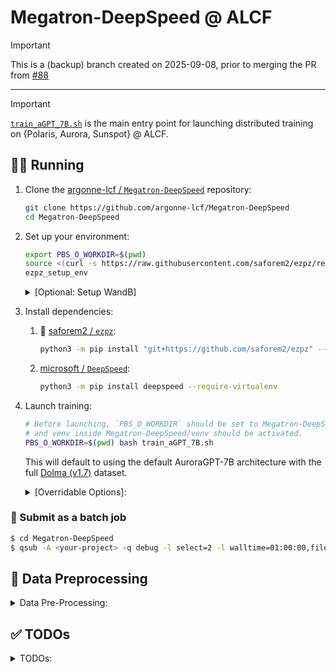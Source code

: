 # Megatron-DeepSpeed @ ALCF

> [!IMPORTANT]
> This is a (backup) branch created on 2025-09-08, prior to merging the PR from
> [#88](https://github.com/argonne-lcf/Megatron-DeepSpeed/pull/88)

---

> [!IMPORTANT]
> [`train_aGPT_7B.sh`](https://github.com/argonne-lcf/Megatron-DeepSpeed/blob/main/train_aGPT_7B.sh) is the main entry point for launching
> distributed training on {Polaris, Aurora, Sunspot} @ ALCF.

## 🏃‍♂️ Running

1. Clone the [argonne-lcf / `Megatron-DeepSpeed`](https://github.com/argonne-lcf/Megatron-DeepSpeed) repository:

    ```bash
    git clone https://github.com/argonne-lcf/Megatron-DeepSpeed
    cd Megatron-DeepSpeed
    ```

1. Set up your environment:

    ```bash
    export PBS_O_WORKDIR=$(pwd)
    source <(curl -s https://raw.githubusercontent.com/saforem2/ezpz/refs/heads/main/src/ezpz/bin/utils.sh)
    ezpz_setup_env
    ```

    <details closed><summary>[Optional: Setup WandB]</summary>

    To enable [Weights & Biases](https://wandb.ai/) (WandB) logging,
    we need to install and login:

    ```bash
    python3 -m pip install wandb --upgrade
    wandb login
    ```

    > **NOTE**: WandB can be disabled by setting `export WANDB_DISABLED=1`

    See [`wandb`: Quickstart](https://docs.wandb.ai/quickstart) for
    additional information

   </details>


1. Install dependencies:

    1. 🍋 [saforem2 / `ezpz`](https://github.com/saforem2/ezpz):

       ```bash
       python3 -m pip install "git+https://github.com/saforem2/ezpz" --require-virtualenv
       ```

    1. [microsoft / `DeepSpeed`](https://github.com/microsoft/DeepSpeed):

       ```bash
       python3 -m pip install deepspeed --require-virtualenv
       ```

1. Launch training:

    ```bash
    # Before launching, `PBS_O_WORKDIR` should be set to Megatron-DeepSpeed's PATH
    # and venv inside Megatron-DeepSpeed/venv should be activated.
    PBS_O_WORKDIR=$(pwd) bash train_aGPT_7B.sh
    ```

    This will default to using the default AuroraGPT-7B architecture with the
    full [Dolma (v1.7)](https://huggingface.co/datasets/allenai/dolma) dataset.

    <details closed><summary>[Overridable Options]:</summary>

    This is a simple subset of the overridable options.

    The full list (as well as their default values) can be found in [ALCF / `helpers.sh`](https://github.com/argonne-lcf/Megatron-DeepSpeed/blob/main/ALCF/helpers.sh)

    - `DTYPE`: Data type
    - `DATA_FILE_LIST`: Data file list
    - `FFN_HIDDEN_SIZE`: Feedforward Neural Network projection size
    - `GRAD_ACC_STEPS`: Gradient accumulation steps
    - `HEADS`: Number of attention heads
    - `HIDDEN`: Hidden size
    - `MICRO_BATCH`: Micro batch size
    - `NO_FLASH_ATTN`: No Flash Attention
    - `NLAYERS`: Number of layers
    - `NUM_KV_HEAD`: Number of key-value heads
    - `OPT`: Optimizer
        - `adam`
        - `adam8bit`
        - `adamw`
        - `adamwschedulefree`
        - `apex.adam`
        - `apex.sgd`
        - `ds.fusedlamb`
        - `ds.onebitlamb`
        - `galoreadamw`
        - `galoreadamw8bit`
        - `galoreadamw8bitperlayer`
        - `ipex.fusedlamb`
        - `ipex.lamb`
        - `shampoo`
        - `sgd`
        - `sgdschedulefree`
        - `sophiag`
    - `PP`: Pipeline parallelism degree
    - `SEQ`: Sequence length
    - `SP`: Sequence parallelism (Ulysses) degree
    - `TP`: Tensor parallelism degree
    - `TRAIN_TOKENS`: Number of training tokens
    - `TRAIN_ITERS`: Number of training iterations
    - `USE_ACTIVATION_CHECKPOINTING`: Use activation checkpointing
    - `WEIGHT_DECAY`: Weight decay
    - `ZERO_STAGE`: Zero stage
  
   </details>


### 🚀 Submit as a batch job

```bash
$ cd Megatron-DeepSpeed
$ qsub -A <your-project> -q debug -l select=2 -l walltime=01:00:00,filesystems=eagle:home train_aGPT_7B.sh
```


## 📝 Data Preprocessing 

<details closed><summary>Data Pre-Processing:</summary>

AuroraGPT is trained on the Dolma dataset (initially v0), now in the process of moving to v6. For more details on the dataset, refer to https://huggingface.co/datasets/allenai/dolma. The dolma dataset downloaded is already preprocessing to remove the duplicates (dedup) and filtering the data (mixing). For more details refer to https://github.com/allenai/dolma/tree/main/docs and https://github.com/vksastry/dolma_alcf/blob/main/ALCF/Readme.md. 

The data preprocessing of Dolma dataset before training consists of tokenization of the data using a specific tokenizer (LlamaTokenizer is what we are currently using), Use the below script to tokenize the entire dataset. Example shown for Polaris. 

``` bash
cd /eagle/datasets/dolma/utils
./tokenization.sh
``` 

</details>

## ✅ TODOs

<details closed>
<summary>TODOs:</summary>

- [ ] Ensure / double check that optimizer settings from `ds_config.json` aren't being overwritten by some defaults in `megatron/arguments.py`
    - [ ] specifically, `momentum, beta{1, 2}, etc`

<details closed><summary><b>✅ <code>Completed</code></b></summary>

- Continue runs on Polaris @
    - [x] 48 Nodes
    - [x] 32 Nodes
    - [x] 16 Nodes
    - [x] 8 Nodes
    - [x] 4 Nodes

- [x] Then, try re-creating ( / fixing) conda with `cuda==12.1`
    - 😔, failed.

- ~~‼️  Unable to save checkpoints with `torch==2.1` + `cuda==11.8`~~:
    - Fixed in [a57a21f](https://github.com/argonne-lcf/Megatron-DeepSpeed/commit/a57a21f6b2a8abf847f5ef599e1b1edcb5a5e1b5)

    <details closed><summary><code>🐛 Bug</code></summary>

    - Training progresses OK:

        ```bash
        [2024-03-07 15:27:02,646] [INFO] [timer.py:260:stop] epoch=0/micro_step=199/global_step=199, RunningAvgSamplesPerSec=58.730622229657506, CurrSamplesPerSec=61.35304005128382, MemAllocated=6.01GB, MaxMemAllocated=19.52GB
        iteration      199/  317892 | consumed samples:       152832 | consumed tokens:    625999872 | elapsed time per iteration (ms): 14287.5 | learning rate: 2.407E-04 | global batch size:   768 | lm loss: 5.905366E+00 | loss scale: 8192.0 | actual seqlen:  4096 | number of skipped iterations:   0 | number of nan iterations:   0 | samples per second: 53.753 | tokens per gpu per second (tgs): 1146.733 | TFLOPs: 69.85 |
        [2024-03-07 15:27:15,063] [INFO] [logging.py:96:log_dist] [Rank 0] step=200, skipped=4, lr=[0.000240653265864008, 0.000240653265864008], mom=[(0.9, 0.999), (0.9, 0.999)]
        [2024-03-07 15:27:17,188] [INFO] [timer.py:260:stop] epoch=0/micro_step=200/global_step=200, RunningAvgSamplesPerSec=58.730745476291396, CurrSamplesPerSec=58.75503515561452, MemAllocated=6.01GB, MaxMemAllocated=19.52GB
        iteration      200/  317892 | consumed samples:       153600 | consumed tokens:    629145600 | elapsed time per iteration (ms): 14541.4 | learning rate: 2.407E-04 | global batch size:   768 | lm loss: 5.897035E+00 | loss scale: 8192.0 | actual seqlen:  4096 | number of skipped iterations:   0 | number of nan iterations:   0 | samples per second: 52.815 | tokens per gpu per second (tgs): 1126.713 | TFLOPs: 68.63 |
        saving checkpoint at iteration     200 to checkpoints/ds_stage2_nl32_hs4096_mb8_seq4096_gb768_pp1_tp2_fp16
        # ...
        ```

    - Then crashes with:

      ```python
      Traceback (most recent call last):
      Traceback (most recent call last):
        File "/lus/eagle/projects/datascience/foremans/tmp/Megatron-DeepSpeed/pretrain_gpt_alcf.py", line 575, in <module>
          model = main()
        File "/lus/eagle/projects/datascience/foremans/tmp/Megatron-DeepSpeed/pretrain_gpt_alcf.py", line 554, in main
          model = pretrain(
        File "/lus/eagle/projects/datascience/foremans/tmp/Megatron-DeepSpeed/megatron/training.py", line 226, in pretrain
          iteration = train(forward_step_func,
        File "/lus/eagle/projects/datascience/foremans/tmp/Megatron-DeepSpeed/megatron/training.py", line 1290, in train
          save_checkpoint_and_time(iteration, model, optimizer,
        File "/lus/eagle/projects/datascience/foremans/tmp/Megatron-DeepSpeed/megatron/training.py", line 1151, in save_checkpoint_and_time
          save_checkpoint(iteration, model, optimizer, opt_param_scheduler)
        File "/lus/eagle/projects/datascience/foremans/tmp/Megatron-DeepSpeed/megatron/checkpointing.py", line 259, in save_checkpoint
          state_dict[UNIVERSAL_CHECKPOINT_INFO] = _universal_checkpoint_info(model)
        File "/lus/eagle/projects/datascience/foremans/tmp/Megatron-DeepSpeed/megatron/checkpointing.py", line 783, in _universal_checkpoint_info
          info.update(model[0].universal_checkpoint_info())
        File "/lus/eagle/projects/datascience/foremans/tmp/Megatron-DeepSpeed/megatron/model/gpt_model.py", line 203, in universal_checkpoint_info
          info[TP_REPLICATED_PARAMETER_PATTERNS] = self._get_tp_replicated_param_patterns()
        File "/lus/eagle/projects/datascience/foremans/miniconda3/envs/polaris/2024-03-06/lib/python3.10/site-packages/torch/nn/modules/module.py", line 1695, in __getattr__
          raise AttributeError(f"'{type(self).__name__}' object has no attribute '{name}'")
      AttributeError: 'GPTModel' object has no attribute '_get_tp_replicated_param_patterns'
      ```

      🤔
</details>

</details>

</details>

</details>

</details>
